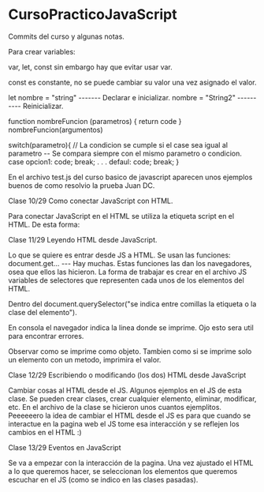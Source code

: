 # CursoPracticoJavaScript
Commits del curso y algunas notas.

Para crear variables:

var, let, const sin embargo hay que evitar usar var.

const es constante, no se puede cambiar su valor una vez asignado el valor.

let nombre = "string" ------- Declarar e inicializar.
nombre = "String2" ---------- Reinicializar.


function nombreFuncion (parametros) {
    return code
}
nombreFuncion(argumentos)


switch(parametro){      // La condicion se cumple si el case sea igual al parametro -- Se compara siempre con el mismo parametro o condicion.
    case opcion1:
    code;
    break;
    .
    .
    .
    defaul:
    code;
    break;
}

En el archivo test.js del curso basico de javascript aparecen unos ejemplos buenos de como resolvio la prueba Juan DC.



Clase 10/29
Como conectar JavaScript con HTML.

Para conectar JavaScript en el HTML se utiliza la etiqueta script en el HTML. De esta forma:
    <script src="rutaDelArchivoJS"></script>



Clase 11/29
Leyendo HTML desde JavaScript.

Lo que se quiere es entrar desde JS a HTML.
Se usan las funciones: document.get... --- Hay muchas.
Estas funciones las dan los navegadores, osea que ellos las hicieron.
La forma de trabajar es crear en el archivo JS variables de selectores que representen cada unos de los elementos del HTML.

Dentro del document.querySelector("se indica entre comillas la etiqueta o la clase del elemento").

En consola el navegador indica la linea donde se imprime. Ojo esto sera util para encontrar errores.

Observar como se imprime como objeto. Tambien como si se imprime solo un elemento con un metodo, imprimira el valor.



Clase 12/29
Escribiendo o modificando (los dos) HTML desde JavaScript

Cambiar cosas al HTML desde el JS.
Algunos ejemplos en el JS de esta clase. Se pueden crear clases, crear cualquier elemento, eliminar, modificar, etc. En el archivo de la clase se hicieron unos cuantos ejemplitos.
Peeeeeero la idea de cambiar el HTML desde el JS es para que cuando se interactue en la pagina web el JS tome esa interacción y se reflejen los cambios en el HTML :)



Clase 13/29
Eventos en JavaScript

Se va a empezar con la interacción de la pagina.
Una vez ajustado el HTML a lo que queremos hacer, se seleccionan los elementos que queremos escuchar en el JS (como se indico en las clases pasadas).

